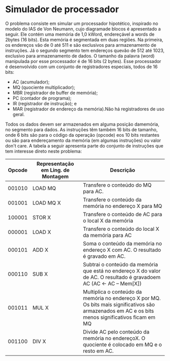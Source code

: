 # Simulador de processador

O problema consiste em simular um processador hipotético, inspirado no modelo do IAS de Von Neumann, cujo diagramade blocos é apresentado a seguir. Ele contém uma memória de 1,0 kWord, endereçável a words de 2bytes (16 bits). Esta memória é segmentada em duas regiões. Na primeira, os endereços vão de 0 até 511 e são exclusivos para armazenamento de instruções. Já o segundo segmento tem endereços quevão de 512 até 1023, exclusivo para armazenamento de dados. O tamanho da palavra (word) manipulada por esse processador é de 16 bits (2 bytes). Esse processador é desenvolvido com um conjunto de registradores especiais, todos de 16 bits:

- AC (acumulador);
- MQ (quociente multiplicador);
- MBR (registrador de buffer de memória);
- PC (contador de programa);
- IR (registrador de instrução); e
- MAR (registrador de endereço da memória).Não há registradores de uso geral.

Todos os dados devem ser armazenados em alguma posição damemória, no segmento para dados. As instruções têm também 16 bits de tamanho, onde 6 bits são para o código da operação (opcode) eos 10 bits restantes ou são para endereçamento da memória (em algumas instruções) ou valor don't care. A tabela a seguir apresenta parte do conjunto de instruções que tem interesse direto neste problema:

| Opcode | Representação em Ling. de Montagem | Descrição |
|---|---|---|
| 001010 | LOAD MQ | Transfere o conteúdo do MQ para AC. |
| 001001 | LOAD MQ X | Transfere o conteúdo da memória no endereço X para MQ |
| 100001 | STOR X | Transfere o conteúdo de AC para o local X da memória |
| 000001 | LOAD X | Transfere o conteúdo do local X da memória para AC |
| 000101 | ADD X | Soma o conteúdo da memória no endereço X com AC. O resultado é gravado em AC. |
| 000110 | SUB X | Subtrai o conteúdo da memória que está no endereço X do valor de AC. O resultado é gravadoem AC (AC ← AC – Mem[X]) |
| 001011 | MUL X | Multiplica o conteúdo da memória no endereço X por MQ. Os bits mais significativos são armazenados em AC e os bits menos significativos ficam em MQ |
| 001100 | DIV X | Divide AC pelo conteúdo da memória no endereçoX. O quociente é colocado em MQ e o resto em AC. |
